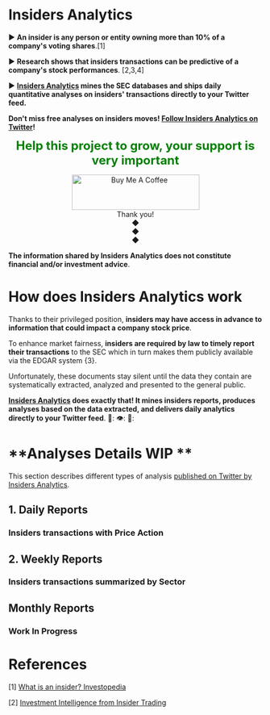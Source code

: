 # **Insiders Analytics**

 ► **An insider is any person or entity owning more than 10% of a company's voting shares**.[1]

 ► **Research shows that insiders transactions can be predictive of a company's stock performances**. [2,3,4]

 ► **[Insiders Analytics](https://twitter.com/insidersanalyt1) mines the SEC databases and ships daily quantitative analyses on insiders' transactions directly to your Twitter feed.**

**Don't miss free analyses on insiders moves! [Follow Insiders Analytics on Twitter](https://twitter.com/insidersanalyt1)!**

<div align="center"> <span style="color:green"> <p> <strong> <font size="+2"> Help this project to grow, your support is very important </font> </strong> </p> </span> </div>

<div style="text-align: center">
<a href="https://www.buymeacoffee.com/elioami" target="_blank"><img src="https://cdn.buymeacoffee.com/buttons/v2/default-yellow.png" alt="Buy Me A Coffee" style="height: 70px !important;width: 253px !important;" ></a>
</div>

 <div style="text-align: center">Thank you!</div>
 
 <div style="text-align: center">◆</div>
 
 <div style="text-align: center">◆</div>
 
 <div style="text-align: center">◆</div>
 
 **The information shared by Insiders Analytics does not constitute financial and/or investment advice**.

# **How does Insiders Analytics work**

Thanks to their privileged position, **insiders may have access in advance to information that could impact a company stock price**. 

To enhance market fairness, **insiders are required by law to timely report their transactions** to the SEC which in turn makes them publicly available via the EDGAR system {3}.

Unfortunately, these documents stay silent until the data they contain are systematically extracted, analyzed and presented to the general public. 

**[Insiders Analytics](https://twitter.com/insidersanalyt1) does exactly that! It mines insiders reports, produces analyses based on the data extracted, and delivers daily analytics directly to your Twitter feed**. 🤖: 👁️: 💸: 

# **Analyses Details WIP **

This section describes different types of analysis [published on Twitter by Insiders Analytics](https://twitter.com/insidersanalyt1). 

## 1. Daily Reports

### Insiders transactions with Price Action

## 2. Weekly Reports

### Insiders transactions summarized by Sector 

## Monthly Reports

### Work In Progress

# **References**

[1] [What is an insider? Investopedia](https://www.investopedia.com/terms/i/insider.asp)

[2] [Investment Intelligence from Insider Trading](https://www.amazon.com/Investment-Intelligence-Insider-Trading-Press/dp/0262692341/ref=sr_1_1?crid=T3S28N7XQYHT&keywords=Investment+Intelligence+from+Insider+Trading&qid=1652964790&sprefix=%2Caps%2C1378&sr=8-1)
